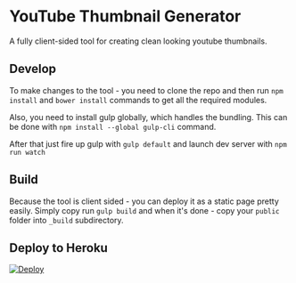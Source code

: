 # YouTube Thumbnail Generator

A fully client-sided tool for creating clean looking youtube thumbnails.

## Develop

To make changes to the tool - you need to clone the repo and then run `npm install` and `bower install` commands to get all the required modules. 

Also, you need to install gulp globally, which handles the bundling. This can be done with `npm install --global gulp-cli` command.

After that just fire up gulp with `gulp default` and launch dev server with `npm run watch`

## Build

Because the tool is client sided - you can deploy it as a static page pretty easily. Simply copy run `gulp build` and when it's done - copy your `public` folder into `_build` subdirectory.

## Deploy to Heroku

[![Deploy](https://www.herokucdn.com/deploy/button.svg)](https://heroku.com/deploy)